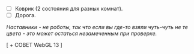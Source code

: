 - [ ] Коврик (2 состояния для разных комнат).
- [ ] Дорога.

*Наставники - не роботы, так что если вы где-то взяли чуть-чуть не те цвета - это может остаться незамеченным при проверке.*

[ + СОВЕТ WebGL 13 ]

